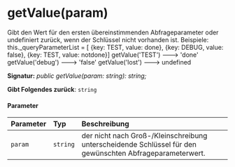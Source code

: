 # <a name="getvalueparam"></a>getValue(param)




Gibt den Wert für den ersten übereinstimmenden Abfrageparameter oder undefiniert zurück, wenn der Schlüssel nicht vorhanden ist. Beispiele: this._queryParameterList = [ {key: TEST, value: done}, {key: DEBUG, value: false}, {key: TEST, value: notdone}] getValue('TEST') ---> 'done' getValue('debug') ---> 'false' getValue('lost') ---> undefined

**Signatur:** _public getValue(param: string): string;_

**Gibt Folgendes zurück**: `string`





#### <a name="parameters"></a>Parameter


| Parameter       | Typ    | Beschreibung |
|:-------------|:---------------|:------------|
| `param`    | `string` | der nicht nach Groß-/Kleinschreibung unterscheidende Schlüssel für den gewünschten Abfrageparameterwert. |


